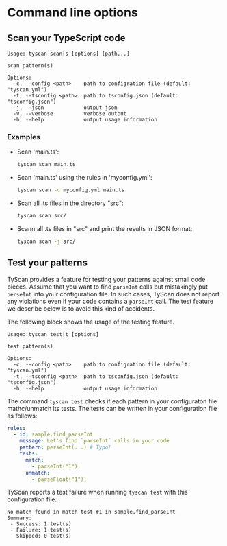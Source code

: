 # Command line options

## Scan your TypeScript code

```
Usage: tyscan scan|s [options] [path...]

scan pattern(s)

Options:
  -c, --config <path>    path to configration file (default: "tyscan.yml")
  -t, --tsconfig <path>  path to tsconfig.json (default: "tsconfig.json")
  -j, --json             output json
  -v, --verbose          verbose output
  -h, --help             output usage information
```

### Examples

- Scan 'main.ts':

  ```sh
  tyscan scan main.ts
  ```

- Scan 'main.ts' using the rules in 'myconfig.yml':

  ```sh
  tyscan scan -c myconfig.yml main.ts
  ```

- Scan all .ts files in the directory "src":

  ```sh
  tyscan scan src/
  ```

- Scann all .ts files in "src" and print the results in JSON format:

  ```sh
  tyscan scan -j src/
  ```

## Test your patterns

TyScan provides a feature for testing your patterns against small code pieces. Assume that you want to find `parseInt` calls but mistakingly put `perseInt` into your configuration file. In such cases, TyScan does not report any violations even if your code contains a `parseInt` call. The test feature we describe below is to avoid this kind of accidents.

The following block shows the usage of the testing feature.

```
Usage: tyscan test|t [options]

test pattern(s)

Options:
  -c, --config <path>    path to configration file (default: "tyscan.yml")
  -t, --tsconfig <path>  path to tsconfig.json (default: "tsconfig.json")
  -h, --help             output usage information
```

The command `tyscan test` checks if each pattern in your configuraton file mathc/unmatch its tests. The tests can be written in your configuration file as follows:

```yml
rules:
  - id: sample.find_parseInt
    message: Let's find `parseInt` calls in your code
    pattern: perseInt(...) # Typo!
    tests:
      match:
        - parseInt("1");
      unmatch:
        - parseFloat("1");
```

TyScan reports a test failure when running `tyscan test` with this configuration file:

```
No match found in match test #1 in sample.find_parseInt
Summary:
 - Success: 1 test(s)
 - Failure: 1 test(s)
 - Skipped: 0 test(s)
```
